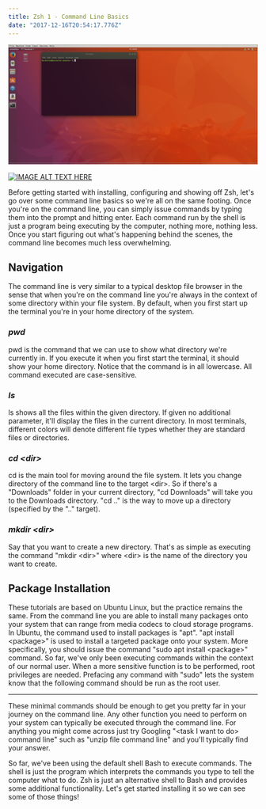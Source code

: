 ```yaml
---
title: Zsh 1 - Command Line Basics
date: "2017-12-16T20:54:17.776Z"
---
```


![Zsh 1](./zsh1.png)

[![IMAGE ALT TEXT HERE](https://img.youtube.com/vi/Tu33W7Q8pN8/0.jpg)](https://www.youtube.com/watch?v=Tu33W7Q8pN8)

Before getting started with installing, configuring and showing off Zsh, let's go over some command line basics so we're all on the same footing. Once you're on the command line, you can simply issue commands by typing them into the prompt and hitting enter. Each command run by the shell is just a program being executing by the computer, nothing more, nothing less. Once you start figuring out what's happening behind the scenes, the command line becomes much less overwhelming.

## Navigation

The command line is very similar to a typical desktop file browser in the sense that when you're on the command line you're always in the context of some directory within your file system. By default, when you first start up the terminal you're in your home directory of the system.

### _pwd_

pwd is the command that we can use to show what directory we're currently in. If you execute it when you first start the terminal, it should show your home directory. Notice that the command is in all lowercase. All command executed are case-sensitive.

### _ls_

ls shows all the files within the given directory. If given no additional parameter, it'll display the files in the current directory. In most terminals, different colors will denote different file types whether they are standard files or directories.

### _cd &lt;dir&gt;_

cd is the main tool for moving around the file system. It lets you change directory of the command line to the target &lt;dir&gt;. So if there's a "Downloads" folder in your current directory, "cd Downloads" will take you to the Downloads directory. "cd .." is the way to move up a directory (specified by the ".." target).

### _mkdir &lt;dir&gt;_

Say that you want to create a new directory. That's as simple as executing the command "mkdir &lt;dir&gt;" where &lt;dir&gt; is the name of the directory you want to create.

## Package Installation

These tutorials are based on Ubuntu Linux, but the practice remains the same. From the command line you are able to install many packages onto your system that can range from media codecs to cloud storage programs. In Ubuntu, the command used to install packages is "apt". "apt install &lt;package&gt;" is used to install a targeted package onto your system. More specifically, you should issue the command "sudo apt install &lt;package&gt;" command. So far, we've only been executing commands within the context of our normal user. When a more sensitive function is to be performed, root privileges are needed. Prefacing any command with "sudo" lets the system know that the following command should be run as the root user.

---

These minimal commands should be enough to get you pretty far in your journey on the command line. Any other function you need to perform on your system can typically be executed through the command line. For anything you might come across just try Googling "&lt;task I want to do&gt; command line" such as "unzip file command line" and you'll typically find your answer.

So far, we've been using the default shell Bash to execute commands. The shell is just the program which interprets the commands you type to tell the computer what to do. Zsh is just an alternative shell to Bash and provides some additional functionality. Let's get started installing it so we can see some of those things!
